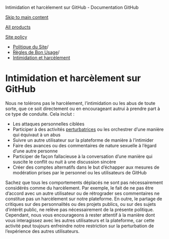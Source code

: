 Intimidation et harcèlement sur GitHub - Documentation GitHub

[Skip to main content](#main-content)

[All products](/fr)

[Site policy](/site-policy)

* [Politique du Site](/fr/site-policy)/
* [Règles de Bon Usage](/fr/site-policy/acceptable-use-policies)/
* [Intimidation et harcèlement](/fr/site-policy/acceptable-use-policies/github-bullying-and-harassment)

Intimidation et harcèlement sur GitHub
==========

Nous ne tolérons pas le harcèlement, l’intimidation ou les abus de toute sorte, que ce soit directement ou en encourageant autrui à prendre part à ce type de conduite. Cela inclut :

* Les attaques personnelles ciblées
* Participer à des activités [perturbatrices](/fr/site-policy/acceptable-use-policies/github-disrupting-the-experience-of-other-users) ou les orchestrer d’une manière qui équivaut à un abus
* Suivre un autre utilisateur sur la plateforme de manière à l’intimider
* Faire des avances ou des commentaires de nature sexuelle à l’égard d’une autre personne
* Participer de façon fallacieuse à la conversation d’une manière qui suscite le conflit ou nuit à une discussion sincère
* Créer des comptes alternatifs dans le but d’échapper aux mesures de modération prises par le personnel ou les utilisateurs de GitHub

Sachez que tous les comportements déplacés ne sont pas nécessairement considérés comme du harcèlement. Par exemple, le fait de ne pas être d’accord avec un autre utilisateur ou de rétrograder ses commentaires ne constitue pas un harcèlement sur notre plateforme. En outre, le partage de critiques sur des personnalités ou des projets publics, ou sur des sujets d’intérêt public, ne relève pas nécessairement de la présente politique. Cependant, nous vous encourageons à rester attentif à la manière dont vous interagissez avec les autres utilisateurs et la plateforme, car cette activité peut toujours enfreindre notre restriction sur la perturbation de l’expérience des autres utilisateurs.
